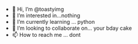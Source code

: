 - 👋 Hi, I’m @toastyimg
- 👀 I’m interested in...nothing
- 🌱 I’m currently learning ... python
- 💞️ I’m looking to collaborate on... your bday cake
- 📫 How to reach me ... dont

<!---
toastyimg/toastyimg is a ✨ special ✨ repository because its `README.md` (this file) appears on your GitHub profile.
You can click the Preview link to take a look at your changes.
--->
